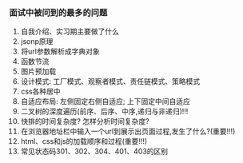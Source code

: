 ### 面试中被问到的最多的问题

1. 自我介绍、实习期主要做了什么
2. jsonp原理
3. 将url参数解析成字典对象
4. 函数节流
5. 图片预加载
6. 设计模式: 工厂模式、观察者模式、责任链模式、策略模式
7. css各种居中
8. 自适应布局: 左侧固定右侧自适应; 上下固定中间自适应
9. 二叉树的深度遍历(前序、后序、中序,递归与非递归)!!!
10. 快排的时间复杂度? 怎样分析时间复杂度?
11. 在浏览器地址栏中输入一个url到展示出页面过程,发生了什么?(重要!!!)
12. html、css和js的加载顺序和过程(重要!!!)
13. 常见状态码301、302、304、401、403的区别